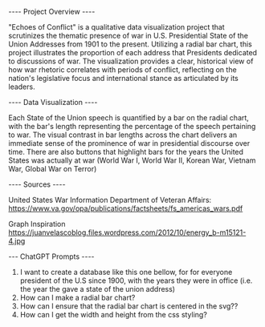 ---- Project Overview ----

"Echoes of Conflict" is a qualitative data visualization project that scrutinizes the thematic presence of war in U.S. Presidential State of the Union Addresses from 1901 to the present. Utilizing a radial bar chart, this project illustrates the proportion of each address that Presidents dedicated to discussions of war. The visualization provides a clear, historical view of how war rhetoric correlates with periods of conflict, reflecting on the nation's legislative focus and international stance as articulated by its leaders.

---- Data Visualization ----

Each State of the Union speech is quantified by a bar on the radial chart, with the bar's length representing the percentage of the speech pertaining to war. The visual contrast in bar lengths across the chart delivers an immediate sense of the prominence of war in presidential discourse over time. There are also buttons that highlight bars for the years the United States was actually at war (World War I, World War II, Korean War, Vietnam War, Global War on Terror)

---- Sources ----

United States War Information
Department of Veteran Affairs: https://www.va.gov/opa/publications/factsheets/fs_americas_wars.pdf

Graph Inspiration
https://juanvelascoblog.files.wordpress.com/2012/10/energy_b-m15121-4.jpg

--- ChatGPT Prompts ----

1. I want to create a database like this one bellow, for for everyone president of the U.S since 1900, with the years they were in office (i.e. the year the gave a state of the union address)
2. How can I make a radial bar chart?
3. How can I ensure that the radial bar chart is centered in the svg??
4. How can I get the width and height from the css styling?
